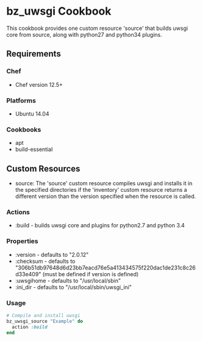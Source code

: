 bz_uwsgi Cookbook
=================
This cookbook provides one custom resource 'source' that builds uwsgi
core from source, along with python27 and python34 plugins.

Requirements
------------

### Chef
- Chef version 12.5+

### Platforms
- Ubuntu 14.04

### Cookbooks 
- apt
- build-essential

Custom Resources
---------------
- source: The 'source' custom resource compiles uwsgi and installs it in the
  specified directories if the 'inventory' custom resource returns a different 
  version than the version specified when the resource is called.  

### Actions
-   :build - builds uwsgi core and plugins for python2.7 and python 3.4

### Properties

-   :version   - defaults to "2.0.12"
-   :checksum  - defaults to "306b51db97648d6d23bb7eacd76e5a413434575f220dac1de231c8c26d33e409"
                 (must be defined if version is defined)
-   :uwsgihome - defaults to "/usr/local/sbin"
-   :ini_dir   - defaults to "/usr/local/sbin/uwsgi_ini"


### Usage
```ruby
# Compile and install uwsgi
bz_uwsgi_source "Example" do
  action :build
end







